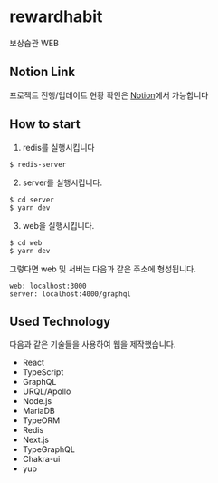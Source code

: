# rewardhabit
보상습관 WEB

## Notion Link

프로젝트 진행/업데이트 현황 확인은 [Notion](https://simple-almanac-6f1.notion.site/4f7d9d22627e4a06a8736c2d2d77af02?v=31fa3b18fc6a48769e8b10c3ec9e8422)에서 가능합니다

## How to start

1. redis를 실행시킵니다

>

    $ redis-server

2. server를 실행시킵니다.

>

    $ cd server
    $ yarn dev

3. web을 실행시킵니다.

>

    $ cd web
    $ yarn dev

 
그렇다면 web 및 서버는 다음과 같은 주소에 형성됩니다.
>

    web: localhost:3000
    server: localhost:4000/graphql
    

## Used Technology

다음과 같은 기술들을 사용하여 웹을 제작했습니다.

- React
- TypeScript
- GraphQL
- URQL/Apollo
- Node.js
- MariaDB
- TypeORM
- Redis
- Next.js
- TypeGraphQL
- Chakra-ui
- yup
